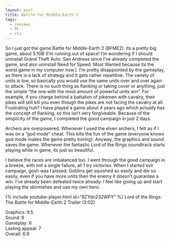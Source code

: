 ```yaml
---
layout: post
title: Battle for Middle-Earth 2
tags:
  - reviews
  - PC
  - rts
---
```


So I just got the game Battle for Middle-Earth 2 (BFME2). Its a pretty big game, about 5.1GB (I’m running out of space! I’m wondering if I should uninstall Grand Theft Auto: San Andreas since I’ve already completed the game, and also uninstall Need for Speed: Most Wanted because its the worst game in my computer now.). I’m pretty disappointed by the gameplay, as there is a lack of strategy and it gets rather repetitive. The variety of units is low, so basically you would use the same units over and over again to attack. There is no such thing as flanking or taking cover or anything, just the simple “the one with the most amount of powerful units win”. For example, if you charge behind a battalion of pikemen with cavalry, their pikes will still kill you even though the pikes are not facing the cavalry at all. Frustrating huh? I have played a game about 4 years ago which actually has the concept of flanking, so this isn’t very forgiveable. Because of the simplicity of the game, I completed the good campaign in just 2 days.

Archers are overpowered. Whenever I used the elven archers, I felt as if I was on a “god mode” cheat. This kills the fun of the game (everyone knows god mode makes the game pretty boring). Anyway, the graphics and sound saves the game. Whenever the fantastic Lord of the Rings soundtrack starts playing while in game, its just so beautiful.

I believe the races are imbalanced too. I went through the good campaign in a breeze, with not a single failure, all 1 try victories. When I started evil campaign, gosh was I pissed. Goblins get squished so easily and die so easily, even if you have more units then the enemy it doesn’t guarantee a win. I’ve already been defeated twice already. I feel like giving up and start playing the skirmishes and use my own hero.

{% include youtube-player.html id="8ZYdn232WPY" %}
Lord of the Rings: The Battle for Middle-Earth 2 Trailer (3:02)

Graphics: 9.5<br />
Sound: 9<br />
Gameplay: 6<br />
Lasting appeal: 7<br />
Overall: 6.9